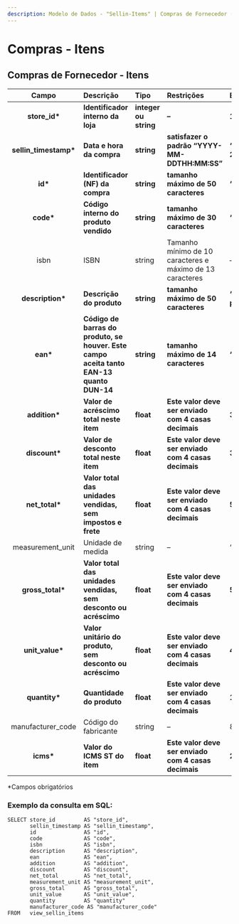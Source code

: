 ```yaml
---
description: Modelo de Dados - "Sellin-Items" | Compras de Fornecedor (Itens)
---
```


# Compras - Itens

## Compras de Fornecedor - Itens     <a id="sellin---itens"></a>

| Campo | Descrição | Tipo | Restrições | Exemplo |
| :---: | :--- | :--- | :--- | :--- |
| **store\_id\*** | **Identificador interno da loja** | **integer ou string** | **–** | **1** |
| **sellin\_timestamp\*** | **Data e hora da compra** | **string** | **satisfazer o padrão “YYYY-MM-DDTHH:MM:SS”** | **“2017-08-20T14:55:08”** |
| **id\*** | **Identificador \(NF\) da compra** | **string** | **tamanho máximo de 50 caracteres** | **“RCNTH345987”** |
| **code\*** | **Código interno do produto vendido** | **string** | **tamanho máximo de 30 caracteres** | **“COCA300”** |
| isbn | ISBN | string | Tamanho mínimo de 10 caracteres e máximo de 13 caracteres | – |
| **description\*** | **Descrição do produto** | **string** | **tamanho máximo de 50 caracteres** | **“Castanha portuguesa”** |
| **ean\*** | **Código de barras do produto, se houver. Este campo aceita tanto EAN-13 quanto DUN-14** | **string** | **tamanho máximo de 14 caracteres** | **“7891149201006”** |
| **addition\*** | **Valor de acréscimo total neste item** | **float** | **Este valor deve ser enviado com 4 casas decimais** | **34.5698** |
| **discount\*** | **Valor de desconto total neste item** | **float** | **Este valor deve ser enviado com 4 casas decimais** | **34.5698** |
| **net\_total\*** | **Valor total das unidades vendidas, sem impostos e frete** | **float** | **Este valor deve ser enviado com 4 casas decimais** | **56.9805** |
| measurement\_unit | Unidade de medida | string | – | “UN” |
| **gross\_total\*** | **Valor total das unidades vendidas, sem desconto ou acréscimo** | **float** | **Este valor deve ser enviado com 4 casas decimais** | **56.9800** |
| **unit\_value\*** | **Valor unitário do produto, sem desconto ou acréscimo** | **float** | **Este valor deve ser enviado com 4 casas decimais** | **45.9800** |
| **quantity\*** | **Quantidade do produto** | **float** | **Este valor deve ser enviado com 4 casas decimais** | **1.0000** |
| manufacturer\_code | Código do fabricante | string | – | 8928329 |
| **icms\*** | **Valor do ICMS ST do item** | **float** | **Este valor deve ser enviado com 4 casas decimais** | **2.9000** |

\*Campos obrigatórios

### Exemplo da consulta em SQL:

```text
SELECT store_id         AS "store_id", 
       sellin_timestamp AS "sellin_timestamp", 
       id               AS "id", 
       code             AS "code", 
       isbn             AS "isbn", 
       description      AS "description", 
       ean              AS "ean", 
       addition         AS "addition", 
       discount         AS "discount", 
       net_total        AS "net_total", 
       measurement_unit AS "measurement_unit", 
       gross_total      AS "gross_total", 
       unit_value       AS "unit_value", 
       quantity         AS "quantity"
       manufacturer_code AS "manufacturer_code"   
FROM   view_sellin_items
```

